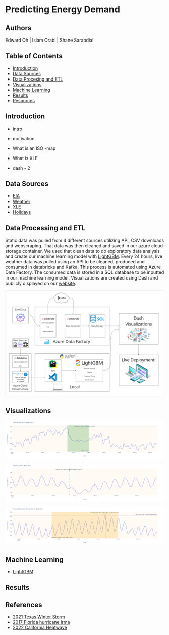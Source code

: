 # Predicting Energy Demand

## Authors

Edward Oh | Islam Orabi | Shane Sarabdial

## Table of Contents

- [Introduction](#introduction)
- [Data Sources](#data-sources)
- [Data Procesing and ETL](#data-processing-and-etl)
- [Visualizations](#visualizations)
- [Machine Learning](#machine-learning)
- [Results](#results)
- [Resources](#references)

## Introduction
- intro


- motivation


- What is an ISO -map


- What is XLE


- dash - 2



## Data Sources
- [EIA](https://www.eia.gov/opendata/)
- [Weather](https://www.visualcrossing.com/)
- [XLE](https://finance.yahoo.com/quote/XLE/history?p=XLE)
- [Holidays](https://www.timeanddate.com/holidays/us/)

## Data Processing and ETL
Static data was pulled from 4 different sources utilizing API, CSV downloads and webscraping. That data was then cleaned and saved in our azure cloud storage container. We used that clean data to do exploratory data analysis and create our machine learning model with [LightGBM](https://lightgbm.readthedocs.io/en/latest/pythonapi/lightgbm.LGBMRegressor.html). Every 24 hours, live weather data was pulled using an API to be cleaned, produced and consumed in databricks and Kafka. This process is automated using Azure Data Factory. The consumed data is stored in a SQL database to be inputted in our machine learning model. Visualizations are created using Dash and publicly displayed on our [website](https://weatherwatts.onrender.com/).

![pipeline](/Images/FinalPipeline.png)


## Visualizations

![Texas](/Images/Texas.png)

![Florida](/Images/Florida.png)

![California](/Images/california.png)

## Machine Learning

- [LightGBM](https://lightgbm.readthedocs.io/en/latest/pythonapi/lightgbm.LGBMRegressor.html)

## Results


## References

- [2021 Texas Winter Storm](https://environmentamerica.org/texas/center/articles/the-texas-freeze-timeline-of-events/)
- [2017 Florida hurricane Irma](https://www.weather.gov/mfl/hurricaneirma)
- [2022 California Heatwave](http://www.caiso.com/Documents/california-iso-posts-analysis-of-september-heat-wave.pdf)
